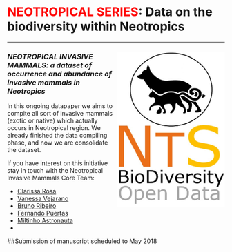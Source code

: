 # <span style="color:red">NEOTROPICAL SERIES</span>: Data on the biodiversity within Neotropics
--------------------------------------------------------
### ***<img align="right" width="250" src="nts_v02_invmam1.jpg">NEOTROPICAL INVASIVE MAMMALS: a dataset of occurrence and abundance of invasive mammals in Neotropics***

In this ongoing datapaper we aims to compite all sort of invasive mammals (exotic or native) which actually occurs in Neotropical region. We already finished the data compiling phase, and now we are consolidate the dataset. 

If you have interest on this initiative stay in touch with the Neotropical Invasive Mammals Core Team:

- <a href="mailto:alvesrosa_c@hotmail.com?subject=NeoInvMam">Clarissa Rosa</a>
- <a href="mailto:vanesa.bejarano@gmail.com?subject=NeoInvMam">Vanessa Vejarano</a>
- <a href="mailto:ribeiro.brr@gmail.com?subject=NeoInvMam">Bruno Ribeiro</a>
- <a href="mailto:fernandohpgoncalves@gmail.com?subject=NeoInvMam">Fernando Puertas</a>
- <a href="mailto:miltinho.astronauta@gmail.com?subject=NeoInvMam">Miltinho Astronauta</a>
- 
##Submission of manuscript scheduled to May 2018
